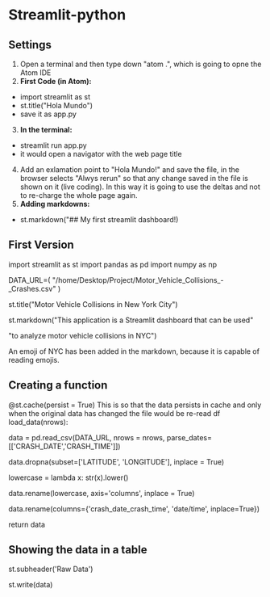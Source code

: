 # Streamlit-python
## Settings

1. Open a terminal and then type down "atom .", which is going to opne the Atom IDE
2. **First Code (in Atom):**
- import streamlit as st 
- st.title("Hola Mundo") 
- save it as app.py
3. **In the terminal:**
- streamlit run app.py
- it would open a navigator with the web page title
4. Add an exlamation point to "Hola Mundo!" and save the file, in the browser selects "Alwys rerun" so that any change saved in the file is shown on it (live coding). In this way it is going to use the deltas and not to re-charge the whole page again.
5. **Adding markdowns:**
- st.markdown("## My first streamlit dashboard!)

## First Version
import streamlit as st
import pandas as pd
import numpy as np

DATA_URL=(
"/home/Desktop/Project/Motor_Vehicle_Collisions_-_Crashes.csv"
)

st.title("Motor Vehicle Collisions in New York City")

st.markdown("This application is a Streamlit dashboard that can be used"

"to analyze motor vehicle collisions in NYC")

An emoji of NYC has been added in the markdown, because it is capable of reading emojis.

## Creating a function
@st.cache(persist = True) This is so that the data persists in cache and only when the original data has changed the file would be re-read
df load_data(nrows):

  data = pd.read_csv(DATA_URL, nrows = nrows, parse_dates=[['CRASH_DATE','CRASH_TIME']])
  
  data.dropna(subset=['LATITUDE', 'LONGITUDE'], inplace = True)
  
  lowercase = lambda x: str(x).lower()
  
  data.rename(lowercase, axis='columns', inplace = True)
  
  data.rename(columns={'crash_date_crash_time', 'date/time', inplace=True})
  
  return data
  
  ## Showing the data in a table
  st.subheader('Raw Data')
  
  st.write(data)
  

